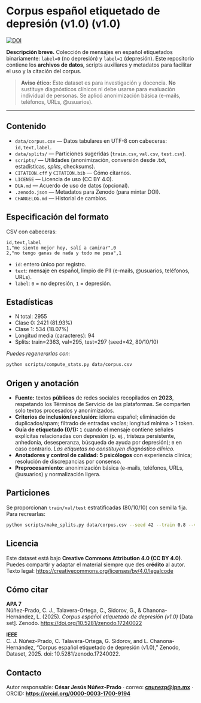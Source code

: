 # Corpus español etiquetado de depresión (v1.0) (v1.0)
[![DOI](https://zenodo.org/badge/DOI/10.5281/zenodo.17240022.svg)](https://doi.org/10.5281/zenodo.17240022)


**Descripción breve.** Colección de mensajes en español etiquetados binariamente: `label=0` (no depresión) y `label=1` (depresión). Este repositorio contiene los **archivos de datos**, scripts auxiliares y metadatos para facilitar el uso y la citación del corpus.

>  **Aviso ético:** Este dataset es para investigación y docencia. **No** sustituye diagnósticos clínicos ni debe usarse para evaluación individual de personas. Se aplicó anonimización básica (e-mails, teléfonos, URLs, @usuarios).

---

## Contenido
- `data/corpus.csv` — Datos tabulares en UTF-8 con cabeceras: `id,text,label`.
- `data/splits/` — Particiones sugeridas (`train.csv`, `val.csv`, `test.csv`).
- `scripts/` — Utilidades (anonimización, conversión desde .txt, estadísticas, *splits*, checksums).
- `CITATION.cff` y `CITATION.bib` — Cómo citarnos.
- `LICENSE` — Licencia de uso (CC BY 4.0).
- `DUA.md` — Acuerdo de uso de datos (opcional).
- `.zenodo.json` — Metadatos para Zenodo (para mintar DOI).
- `CHANGELOG.md` — Historial de cambios.

## Especificación del formato
CSV con cabeceras:
```csv
id,text,label
1,"me siento mejor hoy, salí a caminar",0
2,"no tengo ganas de nada y todo me pesa",1
```
- `id`: entero único por registro.  
- `text`: mensaje en español, limpio de PII (e-mails, @usuarios, teléfonos, URLs).  
- `label`: `0` = no depresión, `1` = depresión.

## Estadísticas
- N total: 2955
- Clase 0: 2421 (81.93%)
- Clase 1: 534 (18.07%)
- Longitud media (caracteres): 94
- Splits: train=2363, val=295, test=297 (seed=42, 80/10/10)

_Puedes regenerarlas con:_
```bash
python scripts/compute_stats.py data/corpus.csv
```

## Origen y anotación
- **Fuente:** textos **públicos** de redes sociales recopilados en **2023**, respetando los Términos de Servicio de las plataformas. Se comparten solo textos procesados y anonimizados.  
- **Criterios de inclusión/exclusión:** idioma español; eliminación de duplicados/spam; filtrado de entradas vacías; longitud mínima > 1 token.  
- **Guía de etiquetado (0/1):** `1` cuando el mensaje contiene señales explícitas relacionadas con depresión (p. ej., tristeza persistente, anhedonia, desesperanza, búsqueda de ayuda por depresión); `0` en caso contrario. _Las etiquetas no constituyen diagnóstico clínico._  
- **Anotadores y control de calidad:** **5 psicólogos** con experiencia clínica; resolución de discrepancias por consenso.  
- **Preprocesamiento:** anonimización básica (e-mails, teléfonos, URLs, @usuarios) y normalización ligera.

## Particiones
Se proporcionan `train/val/test` estratificadas (80/10/10) con semilla fija. Para recrearlas:
```bash
python scripts/make_splits.py data/corpus.csv --seed 42 --train 0.8 --val 0.1 --test 0.1 --outdir data/splits
```

## Licencia
Este dataset está bajo **Creative Commons Attribution 4.0 (CC BY 4.0)**. Puedes compartir y adaptar el material siempre que des **crédito** al autor. Texto legal: https://creativecommons.org/licenses/by/4.0/legalcode

## Cómo citar

**APA 7**  
Núñez-Prado, C. J., Talavera-Ortega, C., Sidorov, G., & Chanona-Hernández, L. (2025). *Corpus español etiquetado de depresión (v1.0)* [Data set]. Zenodo. https://doi.org/10.5281/zenodo.17240022

**IEEE**  
C. J. Núñez-Prado, C. Talavera-Ortega, G. Sidorov, and L. Chanona-Hernández, “Corpus español etiquetado de depresión (v1.0),” Zenodo, Dataset, 2025. doi: 10.5281/zenodo.17240022.

## Contacto
Autor responsable: **César Jesús Núñez-Prado** · correo: **cnunezp@ipn.mx** · ORCID: **https://orcid.org/0000-0003-1700-9194**
